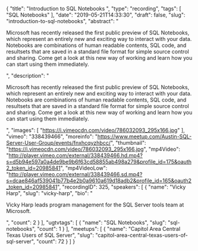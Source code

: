 {
  "title": "Introduction to SQL Notebooks ",
  "type": "recording",
  "tags": [
    "SQL Notebooks"
  ],
  "date": "2019-05-21T14:33:30",
  "draft": false,
  "slug": "introduction-to-sql-notebooks",
  "abstract": "<p>Microsoft has recently released the first public preview of SQL Notebooks, which represent an entirely new and exciting way to interact with your data. Notebooks are combinations of human readable contents, SQL code, and resultsets that are saved in a standard file format for simple source control and sharing. Come get a look at this new way of working and learn how you can start using them immediately.</p>",
  "description": "<p>Microsoft has recently released the first public preview of SQL Notebooks, which represent an entirely new and exciting way to interact with your data. Notebooks are combinations of human readable contents, SQL code, and resultsets that are saved in a standard file format for simple source control and sharing. Come get a look at this new way of working and learn how you can start using them immediately.</p>",
  "images": [
    "https://i.vimeocdn.com/video/786032093_295x166.jpg"
  ],
  "vimeo": "338439466",
  "moreinfo": "https://www.meetup.com/Austin-SQL-Server-User-Group/events/fnxhcqyzhbcc/",
  "thumbnail": "https://i.vimeocdn.com/video/786032093_295x166.jpg",
  "mp4Video": "http://player.vimeo.com/external/338439466.hd.mp4?s=d5b94e597a0a4de9be9b6f63cd58855ab498a279&profile_id=175&oauth2_token_id=20985841",
  "mp4VideoLow": "http://player.vimeo.com/external/338439466.sd.mp4?s=dcae846af539041b77b4e2b0a9610a619d18adb2&profile_id=165&oauth2_token_id=20985841",
  "recordingID": 325,
  "speakers": [
    {
      "name": "Vicky Harp",
      "slug": "vicky-harp",
      "bio": "<p>Vicky Harp leads program management for the SQL Server tools team at Microsoft.</p>",
      "count": 2
    }
  ],
  "ugtvtags": [
    {
      "name": "SQL Notebooks",
      "slug": "sql-notebooks",
      "count": 1
    }
  ],
  "meetups": [
    {
      "name": "Capitol Area Central Texas Users of SQL Server",
      "slug": "capitol-area-central-texas-users-of-sql-server",
      "count": 72
    }
  ]
}